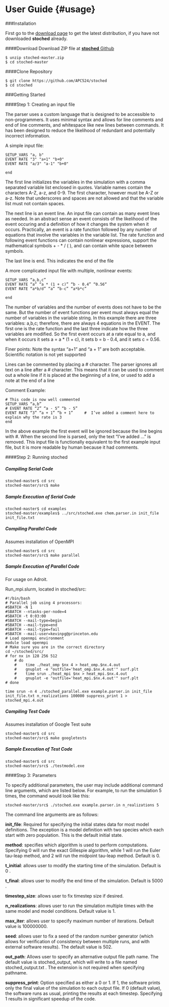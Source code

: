 User Guide                         {#usage}
============

###Installation

First go to the [download page](https://github.com/APC524/stoched) to get the latest distribution, if you have not downloaded __stoched__ already.

####Download
Download ZIP file at [__stoched__ Github](https://github.com/APC524/stoched)

    $ unzip stoched-master.zip
    $ cd stoched-master

####Clone Repository

    $ git clone https://github.com/APC524/stoched
    $ cd stoched

###Getting Started


####Step 1: Creating an input file

The parser uses a custom language that is designed to be accessible to non-programmers. It uses minimal syntax and allows for line comments and end of line comments, and whitespace like new lines between commands. It has been designed to reduce the likelihood of redundant and potentially incorrect information.

A simple input file:

    SETUP_VARS "a, b"
    EVENT RATE "3" "a+1" "b+0"
    EVENT RATE "a/3" "a-1" "b+0"

    end

The first line initializes the variables in the simulation with a comma separated variable list enclosed in quotes. Variable names contain the characters A-Z, a-z, and 0-9. The first character, however must be A-Z or a-z. Note that underscores and spaces are not allowed and that the variable list must not contain spaces.

The next line is an event line. An input file can contain as many event lines as needed. In an abstract sense an event consists of the likelihood of the event occuring and a definition of how it changes the system when it occurs. Practically, an event is a rate function followed by any number of equations that involve the variables in the variable list. The rate function and following event functions can contain nonlinear expressions, support the mathematical symbols + - * / ( ), and can contain white space between symbols. 

The last line is end. This indicates the end of the file

A more complicated input file with multiple, nonlinear events:

    SETUP_VARS “a,b,c”
    EVENT RATE “a” “a * (1 + c)” “b - 0.4” “0.56“
    EVENT RATE “a*b/d” “a” “b-c” “a*b*c”

    end

The number of variables and the number of events does not have to be the same. But the number of event functions per event must always equal the number of variables in the variable string. In this example there are three variables: a,b,c; therefore, there are always 4 equations in the EVENT. The first one is the rate function and the last three indicate how the three variables are modified. So the first event occurs at a rate equal to a, and when it occurs it sets a = a * (1 + c), it sets b = b - 0.4, and it sets c = 0.56.

Finer points:
Note the syntax “a+1” and “a    +     1” are both acceptable. Scientific notation is not yet supported

Lines can be commented by placing a # character. The parser ignores all text on a line after a # character. This means that it can be used to comment out a whole line if it is placed at the beginning of a line, or used to add a note at the end of a line

Comment Example:

    # This code is now well commented
    SETUP_VARS “a,b”
    # EVENT RATE “2” “a - 5” “b - 5”
    EVENT RATE “3” “a + 1” “b + 1”     #  I’ve added a comment here to explain why the rate is 3
    end

In the above example the first event will be ignored because the line begins with #. When the second line is parsed, only the text “I’ve added …” is removed. This input file is functionally equivalent to the first example input file, but it is more readable by human because it had comments.


####Step 2: Running stoched

##### Compiling Serial Code

    stoched-master$ cd src
    stoched-master/src$ make

##### Sample Execution of Serial Code
    
    stoched-master$ cd examples
    stoched-master/examples$ ../src/stoched.exe chem.parser.in init_file init_file.txt

##### Compiling Parallel Code

Assumes installation of OpenMPI

    stoched-master$ cd src
    stoched-master/src$ make parallel

##### Sample Execution of Parallel Code

For usage on Adroit.

Run_mpi.slurm, located in stoched/src:

    #!/bin/bash
    # Parallel job using 4 processors:
    #SBATCH -N 1 
    #SBATCH --ntasks-per-node=4
    #SBATCH -t 0:03:00
    #SBATCH --mail-type=begin
    #SBATCH --mail-type=end
    #SBATCH --mail-type=fail
    #SBATCH --mail-user=kevinpg@princeton.edu 
    # Load openmpi environment 
    module load openmpi
    # Make sure you are in the correct directory
    cd ~/stoched/src/
    # for nx in 128 256 512 
        # do                                                                                                                                                
        #    time ./heat_omp $nx 4 > heat_omp.$nx.4.out
        #    gnuplot -e "outfile='heat_omp.$nx.4.out'" surf.plt
        #    time srun ./heat_mpi $nx > heat_mpi.$nx.4.out
        #    gnuplot -e "outfile='heat_mpi.$nx.4.out'" surf.plt                                                                                                                                    
    # done 

    time srun -n 4 ./stoched_parallel.exe example.parser.in init_file init_file.txt n_realizations 100000 suppress_print 1 > stoched_mpi.4.out


##### Compiling Test Code

Assumes installation of Google Test suite

    stoched-master$ cd src
    stoched-master/src$ make googletests

##### Sample Execution of Test Code
    
    stoched-master$ cd src
    stoched-master/src$ ./testmodel.exe


####Step 3: Parameters

To specify additional parameters, the user may include additional command line arguments, which are listed below. For example, to run the simulation 5 times, the command would look like this:

    stoched-master/src$ ./stoched.exe example.parser.in n_realizations 5

The command line arguments are as follows:

__init_file__: Required for specifying the initial states data for most model definitions. The exception is a model definition with two species which each start with zero population. This is the default initial state. 

__method__: specifies which algorithm is used to perform computations. Specifying 0 will run the exact Gillespie algorithm, while 1 will run the Euler tau-leap method, and 2 will run the midpoint tau-leap method. Default is 0. 

__t_initial__: allows user to modify the starting time of the simulation. Default is 0 .

__t_final__: allows user to modify the end time of the simulation. Default is 5000 . 

__timestep_size__: allows user to fix timestep size if desired. 

__n_realizations__: allows user to run the simulation multiple times with the same model and model conditions. Default value is 1. 

__max_iter__: allows user to specify maximum number of iterations. Default value is 100000000.

__seed__: allows user to fix a seed of the random number generator (which allows for verification of consistency between multiple runs, and with external software results). The default value is 502. 

__out_path__: Allows user to specify an alternative output file path name. The default value is stoched_output, which will write to a file named stoched_output.txt . The extension is not required when specifying pathname. 

__suppress_print__: Option specified as either a 0 or 1. If 1, the software prints only the final value of the simulation to each output file. If 0 (default value), the software runs as usual, printing the results at each timestep. Specifying 1 results in significant speedup of the code. 
